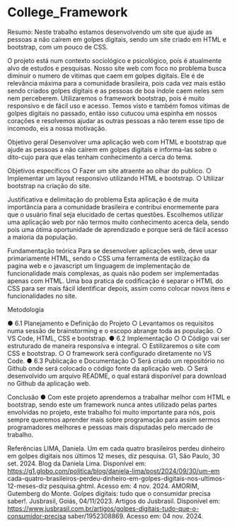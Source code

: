 # College_Framework

Resumo: Neste trabalho estamos desenvolvendo um site que ajude as pessoas a não caírem em golpes digitais, sendo um site criado em HTML e bootstrap, com um pouco de CSS.

O projeto está num contexto sociológico e psicológico, pois é atualmente alvo de estudos e pesquisas. Nosso site web com foco no problema busca diminuir o numero de vitimas que caem em golpes digitais. Ele é de relevância máxima para a comunidade brasileira, pois cada vez mais estão sendo criados golpes digitais e as pessoas de boa índole caem neles sem nem perceberem. Utilizaremos o framework bootstrap, pois é muito responsivo e de fácil uso e acesso. Temos visto e também fomos vitimas de golpes digitais no passado, então isso cutucou uma espinha em nossos corações e resolvemos ajudar as outras pessoas a não terem esse tipo de incomodo, eis a nossa motivação.

Objetivo geral
	Desenvolver uma aplicação web com HTML e bootstrap que ajude as pessoas a não caírem em golpes digitais e informa-las sobre o dito-cujo para que elas tenham conhecimento a cerca do tema.

Objetivos específicos
○	Fazer um site atraente ao olhar do publico.
○	Implementar um layout responsivo utilizando HTML e bootstrap.
○	Utilizar bootstrap na criação do site.

Justificativa e delimitação do problema
	Esta aplicação é de muita importância para a comunidade brasileira e contribui enormemente para que o usuário final seja elucidado de certas questões. Escolhemos utilizar uma aplicação web por não termos muito conhecimento acerca dela, sendo pois uma ótima oportunidade de aprendizado e porque será de fácil acesso a maioria da população.

Fundamentação teórica
	Para se desenvolver aplicações web, deve usar primariamente HTML, sendo o CSS uma ferramenta de estilização da pagina web e o javascript um linguagem de implementação de funcionalidade mais complexas, as quais não podem ser implementadas apenas com HTML. Uma boa pratica de codificação é separar o HTML do CSS para ser mais fácil identificar depois, assim como colocar novos itens e funcionalidades no site.

Metodologia

●	6.1 Planejamento e Definição do Projeto
○	 Levantamos os requisitos numa sessão de brainstorming e o escopo abrange toda as população.
○	VS Code, HTML, CSS e bootstrap.
●	6.2 Implementação
○	O Código vai ser estruturado de maneira responsiva e integral.
○	Estilizaremos o site com CSS e bootstrap.
○	O framework será configurado diretamente no VS Code.
●	6.3 Publicação e Documentação
○	Será criado um repositório no Github onde será colocado o código fonte da aplicação web.
○	Será desenvolvido um arquivo README, o qual estará disponível para download no Github da aplicação web.

Conclusão
●	Com este projeto aprendemos a trabalhar melhor com HTML e bootstrap, sendo este um framework nunca antes utilizado pelas partes envolvidas no projeto, este trabalho foi muito importante para nós, pois sempre queremos aprender mais sobre programação para assim sermos programadores melhores e pessoas mais disputadas pelo mercado de trabalho.

Referências
	LIMA, Daniela. Um em cada quatro brasileiros perdeu dinheiro em golpes digitais nos últimos 12 meses, diz pesquisa. G1, São Paulo, 30 set. 2024. Blog da Daniela Lima. Disponível em: https://g1.globo.com/politica/blog/daniela-lima/post/2024/09/30/um-em cada-quatro-brasileiros-perdeu-dinheiro-em-golpes-digitais-nos-ultimos-12-meses-diz pesquisa.ghtml. Acesso em: 4 nov. 2024.
AMORIM, Gutemberg do Monte. Golpes digitais: tudo que o consumidar precisa saber!. Jusbrasil, Goiás, 04/11/2023. Artigos do Jusbrasil. Disponível em: https://www.jusbrasil.com.br/artigos/golpes-digitais-tudo-que-o-consumidor-precisa saber/1952308869. Acesso em: 04 nov. 2024.
